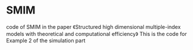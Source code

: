 # SMIM
code of SMIM in the paper 《Structured high dimensional multiple-index  models with theoretical and computational efficiency》
This is the code for Example 2 of the simulation part 
